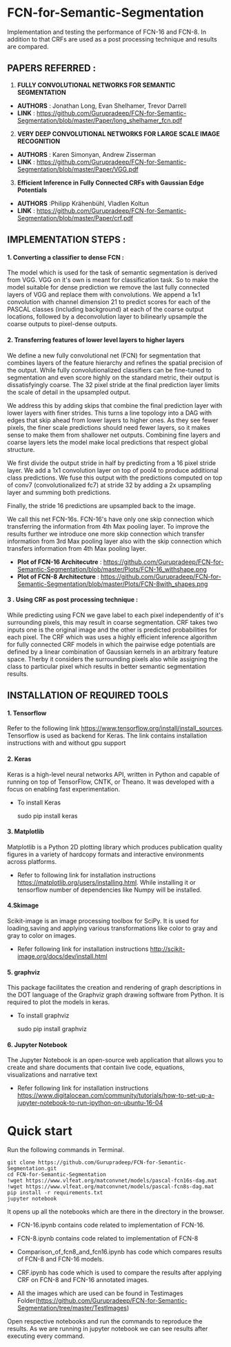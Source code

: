 # FCN-for-Semantic-Segmentation

Implementation and testing the performance of FCN-16 and FCN-8. In addition to that CRFs are used as a post processing technique and results are compared.

## PAPERS REFERRED :
1. **FULLY CONVOLUTIONAL NETWORKS FOR SEMANTIC SEGMENTATION**
* **AUTHORS** : Jonathan Long, Evan Shelhamer, Trevor Darrell
* **LINK** : https://github.com/Gurupradeep/FCN-for-Semantic-Segmentation/blob/master/Paper/long_shelhamer_fcn.pdf

2. **VERY DEEP CONVOLUTIONAL NETWORKS FOR LARGE SCALE IMAGE RECOGNITION**
* **AUTHORS** : Karen Simonyan, Andrew Zisserman
* **LINK** : https://github.com/Gurupradeep/FCN-for-Semantic-Segmentation/blob/master/Paper/VGG.pdf

3. **Efficient Inference in Fully Connected CRFs with Gaussian Edge Potentials**
* **AUTHORS** :Philipp Krähenbühl, Vladlen Koltun
* **LINK** : https://github.com/Gurupradeep/FCN-for-Semantic-Segmentation/blob/master/Paper/crf.pdf

## IMPLEMENTATION STEPS :
#### 1. Converting a classifier to dense FCN :
The model which is used for the task of semantic segmentation is derived from VGG. VGG on it's own is meant for classification task. So to make the model suitable for dense prediction we remove the last fully connected layers of VGG and replace them with convolutions. We append a 1x1 convolution with channel dimension 21  to predict scores for each of the PASCAL classes (including background) at each of the coarse output locations, followed by a deconvolution layer to bilinearly upsample the coarse outputs to pixel-dense outputs.

#### 2. Transferring features of lower level layers to higher layers
We define a new fully convolutional net (FCN) for segmentation that combines layers of the feature hierarchy and refines the spatial precision of the output. While fully convolutionalized classifiers can be fine-tuned to segmentation and even score highly on the standard metric, their output is dissatisfyingly coarse. The 32 pixel stride at the final prediction layer limits the scale of detail in the upsampled output.

We address this by adding skips that combine the final prediction layer with lower layers with finer strides. This turns a line topology into a DAG with edges that skip ahead from lower layers to higher ones. As they see fewer pixels, the finer scale predictions should need fewer layers, so it makes sense to make them from shallower net outputs. Combining fine layers and coarse layers lets the model make local predictions that respect global structure.

We first divide the output stride in half by predicting from a 16 pixel stride layer. We add a 1x1 convolution layer on top of pool4 to produce additional class predictions. We fuse this output with the predictions computed on top of conv7 (convolutionalized fc7) at stride 32 by adding a 2x upsampling layer and summing both predictions.

Finally, the stride 16 predictions are upsampled back to the image.

We call this net FCN-16s.
FCN-16's have only one skip connection which transferring the information from 4th Max pooling layer. To improve the results further we introduce one more skip connection which transfer information from 3rd Max pooling layer also with the skip connection which transfers information from 4th Max pooling layer.

* **Plot of FCN-16 Architecutre** : https://github.com/Gurupradeep/FCN-for-Semantic-Segmentation/blob/master/Plots/FCN-16_withshape.png
* **Plot of FCN-8 Architecture** : https://github.com/Gurupradeep/FCN-for-Semantic-Segmentation/blob/master/Plots/FCN-8with_shapes.png

#### 3 . Using CRF as post processing technique :
While predicting using FCN we gave label to each pixel independently of it's surrounding pixels, this may result in coarse segmentation. CRF takes two inputs one is the original image and the other is predicted probabilities for each pixel. The CRF which was uses a highly efficient inference algorithm for fully connected CRF models in which the pairwise edge potentials are defined by a linear combination of Gaussian kernels in an arbitrary feature space. Therby it considers the surrounding pixels also while assigning the class to particular pixel which results in better semantic segmentation results.

## INSTALLATION OF REQUIRED TOOLS
#### 1. Tensorflow
Refer to the following link https://www.tensorflow.org/install/install_sources. Tensorflow is used as backend for Keras. The link contains installation instructions with and without gpu support

#### 2. Keras
Keras is a high-level neural networks API, written in Python and capable of running on top of TensorFlow, CNTK, or Theano. It was developed with a focus on enabling fast experimentation.

* To install Keras

    sudo pip install keras

#### 3. Matplotlib
Matplotlib is a Python 2D plotting library which produces publication quality figures in a variety of hardcopy formats and interactive environments across platforms.
* Refer to following link for installation instructions https://matplotlib.org/users/installing.html.
While installing it or tensorflow number of dependencies like Numpy will be installed.

#### 4.Skimage
Scikit-image is an image processing toolbox for SciPy. It is used for loading,saving and applying various transformations like color to gray and gray to color on images.

* Refer following link for installation instructions http://scikit-image.org/docs/dev/install.html

#### 5. graphviz
This package facilitates the creation and rendering of graph descriptions in the DOT language of the Graphviz graph drawing software from Python. It is required to plot the models in keras.
* To install graphviz

    sudo pip install graphviz
    
#### 6. Jupyter Notebook
The Jupyter Notebook is an open-source web application that allows you to create and share documents that contain live code, equations, visualizations and narrative text
* Refer following link for installation instructions https://www.digitalocean.com/community/tutorials/how-to-set-up-a-jupyter-notebook-to-run-ipython-on-ubuntu-16-04

    
# Quick start

Run the following commands in Terminal. 

    git clone https://github.com/Gurupradeep/FCN-for-Semantic-Segmentation.git
    cd FCN-for-Semantic-Segmentation
	!wget https://www.vlfeat.org/matconvnet/models/pascal-fcn16s-dag.mat
	!wget https://www.vlfeat.org/matconvnet/models/pascal-fcn8s-dag.mat
	pip install -r requirements.txt
    jupyter notebook
    
It opens up all the notebooks which are there in the directory in the browser. 

* FCN-16.ipynb contains code related to implementation of FCN-16.

* FCN-8.ipynb contains code related to implementation of FCN-8
* Comparison_of_fcn8_and_fcn16.ipynb has code which compares results of FCN-8 and FCN-16 models.
* CRF.ipynb has code which is used to compare the results after applying CRF on FCN-8 and FCN-16 annotated images.
* All the images which are used can be found in Testimages Folder(https://github.com/Gurupradeep/FCN-for-Semantic-Segmentation/tree/master/TestImages)

Open respective notebooks and run the commands to reproduce the results. As we are running in jupyter notebook we can see results after executing every command.



    








